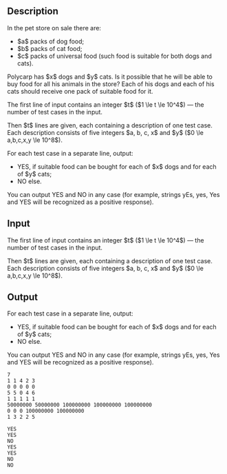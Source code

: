 ## Description

<div><p>In the pet store on sale there are:</p><ul> <li> $a$ packs of dog food; </li><li> $b$ packs of cat food; </li><li> $c$ packs of universal food (such food is suitable for both dogs and cats). </li></ul><p>Polycarp has $x$ dogs and $y$ cats. Is it possible that he will be able to buy food for all his animals in the store? Each of his dogs and each of his cats should receive one pack of suitable food for it.</p></div><div class="input-specification"><p>The first line of input contains an integer $t$ ($1 \le t \le 10^4$)&nbsp;— the number of test cases in the input.</p><p>Then $t$ lines are given, each containing a description of one test case. Each description consists of five integers $a, b, c, x$ and $y$ ($0 \le a,b,c,x,y \le 10^8$).</p></div><div class="output-specification"><p>For each test case in a separate line, output:</p><ul> <li> <span class="tex-font-style-tt">YES</span>, if suitable food can be bought for each of $x$ dogs and for each of $y$ cats; </li><li> <span class="tex-font-style-tt">NO</span> else. </li></ul><p>You can output <span class="tex-font-style-tt">YES</span> and <span class="tex-font-style-tt">NO</span> in any case (for example, strings <span class="tex-font-style-tt">yEs</span>, <span class="tex-font-style-tt">yes</span>, <span class="tex-font-style-tt">Yes</span> and <span class="tex-font-style-tt">YES</span> will be recognized as a positive response).</p></div>

## Input

<p>The first line of input contains an integer $t$ ($1 \le t \le 10^4$)&nbsp;— the number of test cases in the input.</p><p>Then $t$ lines are given, each containing a description of one test case. Each description consists of five integers $a, b, c, x$ and $y$ ($0 \le a,b,c,x,y \le 10^8$).</p>

## Output

<p>For each test case in a separate line, output:</p><ul> <li> <span class="tex-font-style-tt">YES</span>, if suitable food can be bought for each of $x$ dogs and for each of $y$ cats; </li><li> <span class="tex-font-style-tt">NO</span> else. </li></ul><p>You can output <span class="tex-font-style-tt">YES</span> and <span class="tex-font-style-tt">NO</span> in any case (for example, strings <span class="tex-font-style-tt">yEs</span>, <span class="tex-font-style-tt">yes</span>, <span class="tex-font-style-tt">Yes</span> and <span class="tex-font-style-tt">YES</span> will be recognized as a positive response).</p>





```input1
7
1 1 4 2 3
0 0 0 0 0
5 5 0 4 6
1 1 1 1 1
50000000 50000000 100000000 100000000 100000000
0 0 0 100000000 100000000
1 3 2 2 5
```




```output1
YES
YES
NO
YES
YES
NO
NO
```


